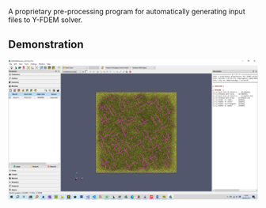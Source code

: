 A proprietary pre-processing program for automatically generating input files to Y-FDEM solver.

## Demonstration
![Screenshot](./Gallery.png)